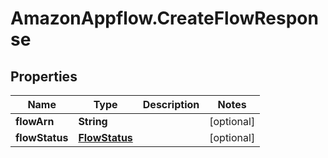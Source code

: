 # AmazonAppflow.CreateFlowResponse

## Properties

Name | Type | Description | Notes
------------ | ------------- | ------------- | -------------
**flowArn** | **String** |  | [optional] 
**flowStatus** | [**FlowStatus**](FlowStatus.md) |  | [optional] 


